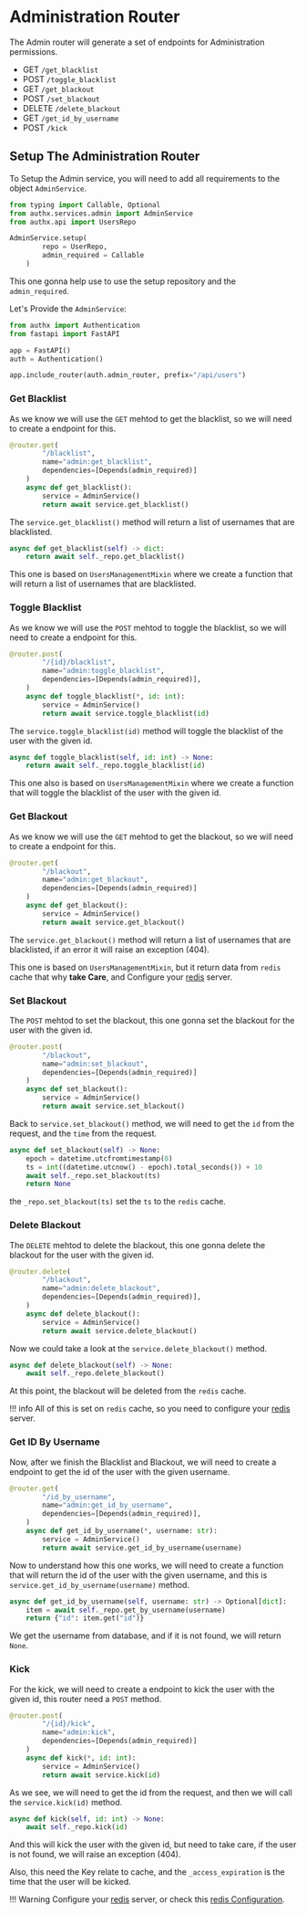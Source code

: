 # Administration Router

The Admin router will generate a set of endpoints for Administration
permissions.

- GET `/get_blacklist`
- POST `/toggle_blacklist`
- GET `/get_blackout`
- POST `/set_blackout`
- DELETE `/delete_blackout`
- GET `/get_id_by_username`
- POST `/kick`

## Setup The Administration Router

To Setup the Admin service, you will need to add all requirements to the object
`AdminService`.

```py
from typing import Callable, Optional
from authx.services.admin import AdminService
from authx.api import UsersRepo

AdminService.setup(
        repo = UserRepo,
        admin_required = Callable
    )
```

This one gonna help use to use the setup repository and the `admin_required`.

Let's Provide the `AdminService`:

```py
from authx import Authentication
from fastapi import FastAPI

app = FastAPI()
auth = Authentication()

app.include_router(auth.admin_router, prefix="/api/users")
```

### Get Blacklist

As we know we will use the `GET` mehtod to get the blacklist, so we will need to
create a endpoint for this.

```py
@router.get(
        "/blacklist",
        name="admin:get_blacklist",
        dependencies=[Depends(admin_required)]
    )
    async def get_blacklist():
        service = AdminService()
        return await service.get_blacklist()
```

The `service.get_blacklist()` method will return a list of usernames that are
blacklisted.

```py
async def get_blacklist(self) -> dict:
    return await self._repo.get_blacklist()
```

This one is based on `UsersManagementMixin` where we create a function that will
return a list of usernames that are blacklisted.

### Toggle Blacklist

As we know we will use the `POST` mehtod to toggle the blacklist, so we will
need to create a endpoint for this.

```py
@router.post(
        "/{id}/blacklist",
        name="admin:toggle_blacklist",
        dependencies=[Depends(admin_required)],
    )
    async def toggle_blacklist(*, id: int):
        service = AdminService()
        return await service.toggle_blacklist(id)
```

The `service.toggle_blacklist(id)` method will toggle the blacklist of the user
with the given id.

```py
async def toggle_blacklist(self, id: int) -> None:
    return await self._repo.toggle_blacklist(id)
```

This one also is based on `UsersManagementMixin` where we create a function that
will toggle the blacklist of the user with the given id.

### Get Blackout

As we know we will use the `GET` mehtod to get the blackout, so we will need to
create a endpoint for this.

```py
@router.get(
        "/blackout",
        name="admin:get_blackout",
        dependencies=[Depends(admin_required)]
    )
    async def get_blackout():
        service = AdminService()
        return await service.get_blackout()
```

The `service.get_blackout()` method will return a list of usernames that are
blacklisted, if an error it will raise an exception (404).

This one is based on `UsersManagementMixin`, but it return data from `redis`
cache that why **take Care**, and Configure your [redis](https://redis.io/)
server.

### Set Blackout

The `POST` mehtod to set the blackout, this one gonna set the blackout for the
user with the given id.

```py
@router.post(
        "/blackout",
        name="admin:set_blackout",
        dependencies=[Depends(admin_required)]
    )
    async def set_blackout():
        service = AdminService()
        return await service.set_blackout()
```

Back to `service.set_blackout()` method, we will need to get the `id` from the
request, and the `time` from the request.

```py
async def set_blackout(self) -> None:
    epoch = datetime.utcfromtimestamp(0)
    ts = int((datetime.utcnow() - epoch).total_seconds()) + 10
    await self._repo.set_blackout(ts)
    return None
```

the `_repo.set_blackout(ts)` set the `ts` to the `redis` cache.

### Delete Blackout

The `DELETE` mehtod to delete the blackout, this one gonna delete the blackout
for the user with the given id.

```py
@router.delete(
        "/blackout",
        name="admin:delete_blackout",
        dependencies=[Depends(admin_required)],
    )
    async def delete_blackout():
        service = AdminService()
        return await service.delete_blackout()
```

Now we could take a look at the `service.delete_blackout()` method.

```py
async def delete_blackout(self) -> None:
    await self._repo.delete_blackout()
```

At this point, the blackout will be deleted from the `redis` cache.

!!! info All of this is set on `redis` cache, so you need to configure your
[redis](https://redis.io/) server.

### Get ID By Username

Now, after we finish the Blacklist and Blackout, we will need to create a
endpoint to get the id of the user with the given username.

```py
@router.get(
        "/id_by_username",
        name="admin:get_id_by_username",
        dependencies=[Depends(admin_required)],
    )
    async def get_id_by_username(*, username: str):
        service = AdminService()
        return await service.get_id_by_username(username)
```

Now to understand how this one works, we will need to create a function that
will return the id of the user with the given username, and this is
`service.get_id_by_username(username)` method.

```py
async def get_id_by_username(self, username: str) -> Optional[dict]:
    item = await self._repo.get_by_username(username)
    return {"id": item.get("id")}
```

We get the username from database, and if it is not found, we will return
`None`.

### Kick

For the kick, we will need to create a endpoint to kick the user with the given
id, this router need a `POST` method.

```py
@router.post(
        "/{id}/kick",
        name="admin:kick",
        dependencies=[Depends(admin_required)]
    )
    async def kick(*, id: int):
        service = AdminService()
        return await service.kick(id)
```

As we see, we will need to get the id from the request, and then we will call
the `service.kick(id)` method.

```py
async def kick(self, id: int) -> None:
    await self._repo.kick(id)
```

And this will kick the user with the given id, but need to take care, if the
user is not found, we will raise an exception (404).

Also, this need the Key relate to cache, and the `_access_expiration` is the
time that the user will be kicked.

!!! Warning Configure your [redis](https://redis.io/) server, or check this
[redis Configuration](../cache/index.md).
